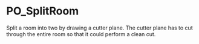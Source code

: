 # PO_SplitRoom

Split a room into two by drawing a cutter plane. The cutter plane has to cut through the entire room so that it could perform a clean cut.
